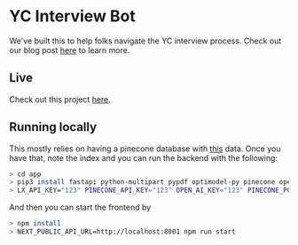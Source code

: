 # YC Interview Bot

We've built this to help folks navigate the YC interview process. Check out our blog post [here](https://blog.lytix.co/posts/yc-interviewer-bot) to learn more.

## Live

Check out this project [here](https://yc-bot.lytix.co/).

## Running locally

This mostly relies on having a pinecone database with [this](https://github.com/mckaywrigley/paul-graham-gpt?tab=readme-ov-file) data. Once you have that, note the index and you can run the backend with the following:

```sh
> cd app
> pip3 install fastapi python-multipart pypdf optimodel-py pinecone openai
> LX_API_KEY="123" PINECONE_API_KEY="123" OPEN_AI_KEY="123" PINECONE_PG_INDEX="index-name" fastapi dev app.py --port 8001
```

And then you can start the frontend by

```sh
> npm install
> NEXT_PUBLIC_API_URL=http://localhost:8001 npm run start
```
